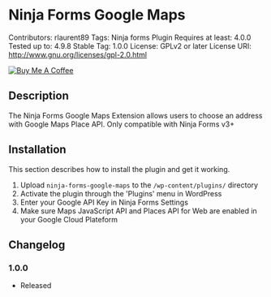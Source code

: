# Ninja Forms Google Maps
Contributors: rlaurent89
Tags: Ninja forms Plugin
Requires at least: 4.0.0
Tested up to: 4.9.8
Stable Tag: 1.0.0
License: GPLv2 or later
License URI: http://www.gnu.org/licenses/gpl-2.0.html

<a href="https://www.buymeacoffee.com/rlaurent" target="_blank">
   <img src="https://www.buymeacoffee.com/assets/img/custom_images/orange_img.png" alt="Buy Me A Coffee" style="height: auto !important;width: auto !important;" >
</a>

## Description
The Ninja Forms Google Maps Extension allows users to choose an address with Google Maps Place API.
Only compatible with Ninja Forms v3+

## Installation

This section describes how to install the plugin and get it working.

1. Upload `ninja-forms-google-maps` to the `/wp-content/plugins/` directory
2. Activate the plugin through the 'Plugins' menu in WordPress
3. Enter your Google API Key in Ninja Forms Settings
4. Make sure Maps JavaScript API and Places API for Web are enabled in your Google Cloud Plateform

## Changelog

### 1.0.0
* Released
